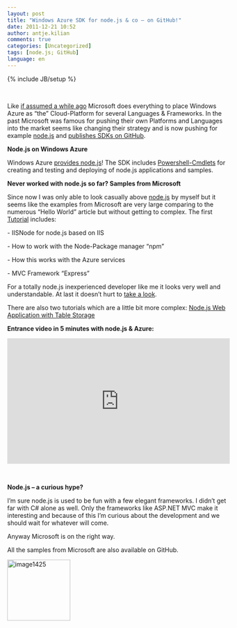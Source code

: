 ```yaml
---
layout: post
title: "Windows Azure SDK for node.js & co – on GitHub!"
date: 2011-12-21 10:52
author: antje.kilian
comments: true
categories: [Uncategorized]
tags: [node.js; GitHub]
language: en
---
```

{% include JB/setup %}
<p>&#160;</p>  <p><strong></strong></p>  <p>Like <a href="http://code-inside.de/blog-in/2011/06/27/microsoft-full-speed-ahead-into-the-cloud-with-fileupload-node-js/">if assumed a while ago</a> Microsoft does everything to place Windows Azure as “the” Cloud-Platform for several Languages &amp; Frameworks. In the past Microsoft was famous for pushing their own Platforms and Languages into the market seems like changing their strategy and is now pushing for example <a href="http://nodejs.org/">node.js</a> and <a href="https://github.com/WindowsAzure">publishes SDKs on GitHub</a>.</p>  <p><strong>Node.js on Windows Azure</strong></p>  <p><strong></strong></p>  <p>Windows Azure <a href="http://www.windowsazure.com/en-us/develop/nodejs/">provides node.js</a>! The SDK includes <a href="http://msdn.microsoft.com/en-us/library/hh689725(VS.103).aspx">Powershell-Cmdlets</a> for creating and testing and deploying of node.js applications and samples.</p>  <p><strong>Never worked with node.js so far? Samples from Microsoft </strong></p>  <p><strong></strong></p>  <p>Since now I was only able to look casually above <a href="http://nodejs.org/">node.js</a> by myself but it seems like the examples from Microsoft are very large comparing to the numerous “Hello World” article but without getting to complex. The first <a href="http://www.windowsazure.com/en-us/develop/nodejs/tutorials/web-app-with-express/">Tutorial</a> includes:</p>  <p>- IISNode for node.js based on IIS</p>  <p>- How to work with the Node-Package manager “npm”</p>  <p>- How this works with the Azure services</p>  <p>- MVC Framework “Express”</p>  <p>For a totally node.js inexperienced developer like me it looks very well and understandable. At last it doesn’t hurt to <a href="http://www.windowsazure.com/en-us/develop/nodejs/tutorials/web-app-with-express/">take a look</a>.</p>  <p>There are also two tutorials which are a little bit more complex: <a href="http://www.windowsazure.com/en-us/develop/nodejs/tutorials/getting-started/">Node.js Web Application with Table Storage</a></p>  <p><strong>Entrance video in 5 minutes with node.js &amp; Azure:</strong></p> <iframe style="width: 512px; height: 288px" src="http://channel9.msdn.com/Blogs/Windows-Azure-Developer-Experience-Videos/Nodejs-Windows-Azure-Introduction/player?w=512&amp;h=288" frameborder="0" scrolling="no"></iframe>  <p>&#160;</p>  <p><strong></strong></p>  <p><strong></strong></p>  <p><strong></strong></p>  <p><strong></strong></p>  <p><strong></strong></p>  <p><strong>Node.js – a curious hype?</strong></p>  <p><strong></strong></p>  <p>I’m sure node.js is used to be fun with a few elegant frameworks. I didn’t get far with C# alone as well. Only the frameworks like ASP.NET MVC make it interesting and because of this I’m curious about the development and we should wait for whatever will come.</p>  <p>Anyway Microsoft is on the right way.</p>  <p>All the samples from Microsoft are also available on GitHub.</p>  <p><a href="{{BASE_PATH}}/assets/wp-images-en/image1425.png"><img style="background-image: none; border-right-width: 0px; padding-left: 0px; padding-right: 0px; display: inline; border-top-width: 0px; border-bottom-width: 0px; border-left-width: 0px; padding-top: 0px" title="image1425" border="0" alt="image1425" src="{{BASE_PATH}}/assets/wp-images-en/image1425_thumb.png" width="145" height="140" /></a></p>
